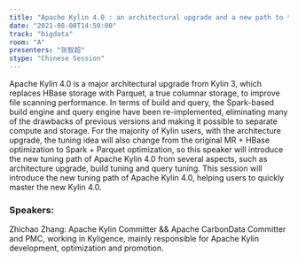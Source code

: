 ```yaml
---
title: "Apache Kylin 4.0 : an architectural upgrade and a new path to tuning"
date: "2021-08-08T14:50:00" 
track: "bigdata"
room: "A"
presenters: "张智超"
stype: "Chinese Session"
---
```

Apache Kylin 4.0 is a major architectural upgrade from Kylin 3, which replaces HBase storage with Parquet, a true columnar storage, to improve file scanning performance. In terms of build and query, the Spark-based build engine and query engine have been re-implemented, eliminating many of the drawbacks of previous versions and making it possible to separate compute and storage. For the majority of Kylin users, with the architecture upgrade, the tuning idea will also change from the original MR + HBase optimization to Spark + Parquet optimization, so this speaker will introduce the new tuning path of Apache Kylin 4.0 from several aspects, such as architecture upgrade, build tuning and query tuning. This session will introduce the new tuning path of Apache Kylin 4.0, helping users to quickly master the new Kylin 4.0.
 ### Speakers: 
 Zhichao Zhang: Apache Kylin Committer && Apache CarbonData Committer and PMC, working in Kyligence, mainly responsible for Apache Kylin development, optimization and promotion.